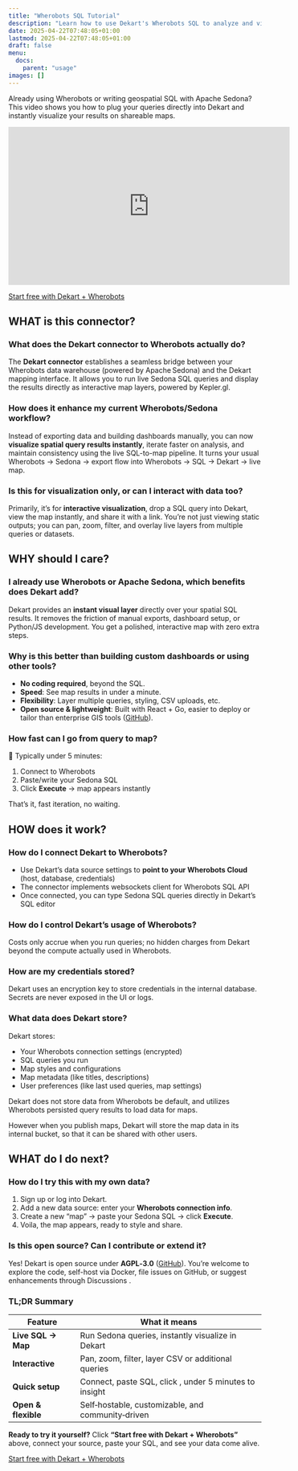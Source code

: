 ```yaml
---
title: "Wherobots SQL Tutorial"
description: "Learn how to use Dekart's Wherobots SQL to analyze and visualize geospatial data."
date: 2025-04-22T07:48:05+01:00
lastmod: 2025-04-22T07:48:05+01:00
draft: false
menu:
  docs:
    parent: "usage"
images: []
---
```


Already using Wherobots or writing geospatial SQL with Apache Sedona?
This video shows you how to plug your queries directly into Dekart and instantly visualize your results on shareable maps.

<p><iframe width="560" height="315" src="https://www.youtube.com/embed/RY9H76V_qVQ" frameborder="0" allow="accelerometer; autoplay; clipboard-write; encrypted-media; gyroscope; picture-in-picture" allowfullscreen></iframe></p>

<p><a class="btn btn-primary" target="_blank" href="https://cloud.dekart.xyz?ref=wherobots-tutorial-top" role="button">Start free with Dekart + Wherobots</a></p>


## WHAT is this connector?

### What does the Dekart connector to Wherobots actually do?

The **Dekart connector** establishes a seamless bridge between your Wherobots data warehouse (powered by Apache Sedona) and the Dekart mapping interface. It allows you to run live Sedona SQL queries and display the results directly as interactive map layers, powered by Kepler.gl.

### How does it enhance my current Wherobots/Sedona workflow?

Instead of exporting data and building dashboards manually, you can now **visualize spatial query results instantly**, iterate faster on analysis, and maintain consistency using the live SQL-to-map pipeline. It turns your usual Wherobots → Sedona → export flow into Wherobots → SQL → Dekart → live map.

### Is this for visualization only, or can I interact with data too?

Primarily, it’s for **interactive visualization**, drop a SQL query into Dekart, view the map instantly, and share it with a link. You’re not just viewing static outputs; you can pan, zoom, filter, and overlay live layers from multiple queries or datasets.

## WHY should I care?

### I already use Wherobots or Apache Sedona, which benefits does Dekart add?

Dekart provides an **instant visual layer** directly over your spatial SQL results. It removes the friction of manual exports, dashboard setup, or Python/JS development. You get a polished, interactive map with zero extra steps.

### Why is this better than building custom dashboards or using other tools?

* **No coding required**, beyond the SQL.
* **Speed**: See map results in under a minute.
* **Flexibility**: Layer multiple queries, styling, CSV uploads, etc.
* **Open source & lightweight**: Built with React + Go, easier to deploy or tailor than enterprise GIS tools ([GitHub][1]).

### How fast can I go from query to map?

🎯 Typically under 5 minutes:

1. Connect to Wherobots
2. Paste/write your Sedona SQL
3. Click **Execute** → map appears instantly

That’s it, fast iteration, no waiting.

## HOW does it work?

### How do I connect Dekart to Wherobots?

* Use Dekart’s data source settings to **point to your Wherobots Cloud** (host, database, credentials)
* The connector implements websockets client for Wherobots SQL API
* Once connected, you can type Sedona SQL queries directly in Dekart’s SQL editor

### How do I control Dekart’s usage of Wherobots?

Costs only accrue when you run queries; no hidden charges from Dekart beyond the compute actually used in Wherobots.

### How are my credentials stored?

Dekart uses an encryption key to store credentials in the internal database. Secrets are never exposed in the UI or logs.

### What data does Dekart store?
Dekart stores:
* Your Wherobots connection settings (encrypted)
* SQL queries you run
* Map styles and configurations
* Map metadata (like titles, descriptions)
* User preferences (like last used queries, map settings)

Dekart does not store data from Wherobots be default, and utilizes Wherobots persisted query results to load data for maps.

However when you publish maps, Dekart will store the map data in its internal bucket, so that it can be shared with other users.

## WHAT do I do next?

### How do I try this with my own data?

1. Sign up or log into Dekart.
2. Add a new data source: enter your **Wherobots connection info**.
3. Create a new “map” → paste your Sedona SQL → click **Execute**.
4. Voila, the map appears, ready to style and share.


### Is this open source? Can I contribute or extend it?

Yes! Dekart is open source under **AGPL‑3.0** ([GitHub][1]). You’re welcome to explore the code, self-host via Docker, file issues on GitHub, or suggest enhancements through Discussions .

### TL;DR Summary

| Feature             | What it means                                          |
| ------------------- | ------------------------------------------------------ |
| **Live SQL → Map**  | Run Sedona queries, instantly visualize in Dekart      |
| **Interactive**     | Pan, zoom, filter, layer CSV or additional queries     |
| **Quick setup**     | Connect, paste SQL, click ,  under 5 minutes to insight |
| **Open & flexible** | Self‑hostable, customizable, and community‑driven      |


**Ready to try it yourself?** Click **“Start free with Dekart + Wherobots”** above, connect your source, paste your SQL, and see your data come alive.

<p><a class="btn btn-primary" target="_blank" href="https://cloud.dekart.xyz?ref=wherobots-tuttorial-top" role="button">Start free with Dekart + Wherobots</a></p>


[1]: https://github.com/dekart-xyz/dekart? "dekart-xyz/dekart: Open-source backend for Kepler.gl - GitHub"
[2]: https://docs.wherobots.com/latest/tutorials/wherobotsdb/vector-data/vector-load/? "Load data from external storage - Wherobots Documentation"
[3]: https://wherobots.com/raster-data-analysis-spatial-sql-wherobots-apache-sedona/? "Raster Data Analysis With Spatial SQL And Apache Sedona"
[4]: https://dekart.xyz/docs/configuration/environment-variables/? "Environment Variables - Dekart"
[5]: https://wherobots.com/working-with-files-getting-started-with-wherobots-cloud-sedonadb-part-3/? "Working With Files – Getting Started With Wherobots Cloud Part 3"
